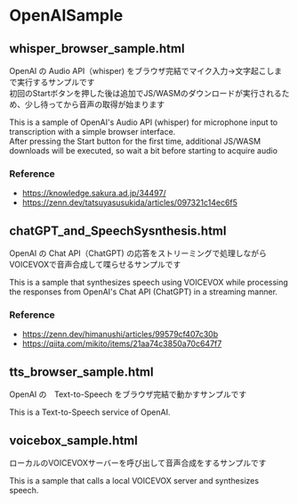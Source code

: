 # OpenAISample

## whisper_browser_sample.html

OpenAI の Audio API（whisper) をブラウザ完結でマイク入力→文字起こしまで実行するサンプルです  
初回のStartボタンを押した後は追加でJS/WASMのダウンロードが実行されるため、少し待ってから音声の取得が始まります

This is a sample of OpenAI's Audio API (whisper) for microphone input to transcription with a simple browser interface.  
After pressing the Start button for the first time, additional JS/WASM downloads will be executed, so wait a bit before starting to acquire audio

### Reference

* https://knowledge.sakura.ad.jp/34497/
* https://zenn.dev/tatsuyasusukida/articles/097321c14ec6f5


## chatGPT_and_SpeechSysnthesis.html

OpenAI の Chat API（ChatGPT) の応答をストリーミングで処理しながらVOICEVOXで音声合成して喋らせるサンプルです

This is a sample that synthesizes speech using VOICEVOX while processing the responses from OpenAI's Chat API (ChatGPT) in a streaming manner.

### Reference

* https://zenn.dev/himanushi/articles/99579cf407c30b
* https://qiita.com/mikito/items/21aa74c3850a70c647f7


## tts_browser_sample.html

OpenAI の　Text-to-Speech をブラウザ完結で動かすサンプルです

This is a Text-to-Speech service of OpenAI.

## voicebox_sample.html

ローカルのVOICEVOXサーバーを呼び出して音声合成をするサンプルです

This is a sample that calls a local VOICEVOX server and synthesizes speech.
